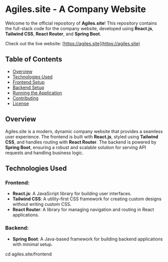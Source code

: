 # Agiles.site - A Company Website

Welcome to the official repository of **Agiles.site**! This repository contains the full-stack code for the company website, developed using **React.js**, **Tailwind CSS**, **React Router**, and **Spring Boot**.

Check out the live website: [https://agiles.site](https://agiles.site)

## Table of Contents

- [Overview](#overview)
- [Technologies Used](#technologies-used)
- [Frontend Setup](#frontend-setup)
- [Backend Setup](#backend-setup)
- [Running the Application](#running-the-application)
- [Contributing](#contributing)
- [License](#license)

## Overview

Agiles.site is a modern, dynamic company website that provides a seamless user experience. The frontend is built with **React.js**, styled using **Tailwind CSS**, and handles routing with **React Router**. The backend is powered by **Spring Boot**, ensuring a robust and scalable solution for serving API requests and handling business logic.

## Technologies Used

### Frontend:
- **React.js**: A JavaScript library for building user interfaces.
- **Tailwind CSS**: A utility-first CSS framework for creating custom designs without writing custom CSS.
- **React Router**: A library for managing navigation and routing in React applications.

### Backend:
- **Spring Boot**: A Java-based framework for building backend applications with minimal setup.

cd agiles.site/frontend
